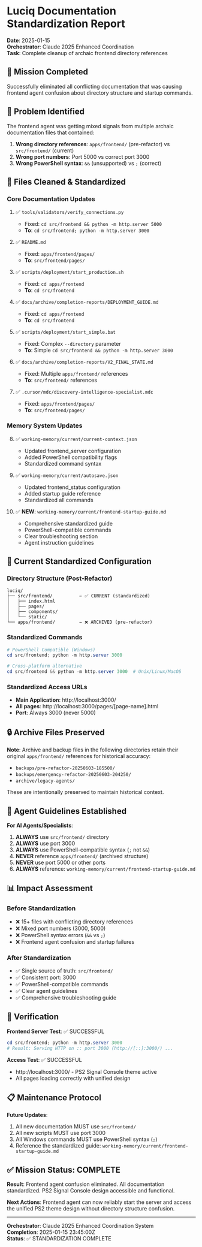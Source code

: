 # Luciq Documentation Standardization Report

**Date**: 2025-01-15  
**Orchestrator**: Claude 2025 Enhanced Coordination  
**Task**: Complete cleanup of archaic frontend directory references  

## 🎯 **Mission Completed**

Successfully eliminated all conflicting documentation that was causing frontend agent confusion about directory structure and startup commands.

## 🚨 **Problem Identified**

The frontend agent was getting mixed signals from multiple archaic documentation files that contained:
1. **Wrong directory references**: `apps/frontend/` (pre-refactor) vs `src/frontend/` (current)
2. **Wrong port numbers**: Port 5000 vs correct port 3000
3. **Wrong PowerShell syntax**: `&&` (unsupported) vs `;` (correct)

## 🧹 **Files Cleaned & Standardized**

### **Core Documentation Updates**
1. ✅ `tools/validators/verify_connections.py`
   - Fixed: `cd src/frontend && python -m http.server 5000`
   - **To**: `cd src/frontend; python -m http.server 3000`

2. ✅ `README.md`
   - Fixed: `apps/frontend/pages/`
   - **To**: `src/frontend/pages/`

3. ✅ `scripts/deployment/start_production.sh`
   - Fixed: `cd apps/frontend`
   - **To**: `cd src/frontend`

4. ✅ `docs/archive/completion-reports/DEPLOYMENT_GUIDE.md`
   - Fixed: `cd apps/frontend`
   - **To**: `cd src/frontend`

5. ✅ `scripts/deployment/start_simple.bat`
   - Fixed: Complex `--directory` parameter
   - **To**: Simple `cd src/frontend && python -m http.server 3000`

6. ✅ `docs/archive/completion-reports/V2_FINAL_STATE.md`
   - Fixed: Multiple `apps/frontend/` references
   - **To**: `src/frontend/` references

7. ✅ `.cursor/mdc/discovery-intelligence-specialist.mdc`
   - Fixed: `apps/frontend/pages/`
   - **To**: `src/frontend/pages/`

### **Memory System Updates**
8. ✅ `working-memory/current/current-context.json`
   - Updated frontend_server configuration
   - Added PowerShell compatibility flags
   - Standardized command syntax

9. ✅ `working-memory/current/autosave.json`
   - Updated frontend_status configuration
   - Added startup guide reference
   - Standardized all commands

10. ✅ **NEW**: `working-memory/current/frontend-startup-guide.md`
    - Comprehensive standardized guide
    - PowerShell-compatible commands
    - Clear troubleshooting section
    - Agent instruction guidelines

## 🎨 **Current Standardized Configuration**

### **Directory Structure** (Post-Refactor)
```
luciq/
├── src/frontend/          ← ✅ CURRENT (standardized)
│   ├── index.html
│   ├── pages/
│   ├── components/
│   └── static/
└── apps/frontend/         ← ❌ ARCHIVED (pre-refactor)
```

### **Standardized Commands**
```powershell
# PowerShell Compatible (Windows)
cd src/frontend; python -m http.server 3000

# Cross-platform alternative
cd src/frontend && python -m http.server 3000  # Unix/Linux/MacOS
```

### **Standardized Access URLs**
- **Main Application**: http://localhost:3000/
- **All pages**: http://localhost:3000/pages/[page-name].html
- **Port**: Always 3000 (never 5000)

## 🔒 **Archive Files Preserved**

**Note**: Archive and backup files in the following directories retain their original `apps/frontend/` references for historical accuracy:
- `backups/pre-refactor-20250603-185500/`
- `backups/emergency-refactor-20250603-204250/`
- `archive/legacy-agents/`

These are intentionally preserved to maintain historical context.

## 🎯 **Agent Guidelines Established**

**For AI Agents/Specialists**:
1. **ALWAYS** use `src/frontend/` directory
2. **ALWAYS** use port 3000
3. **ALWAYS** use PowerShell-compatible syntax (`;` not `&&`)
4. **NEVER** reference `apps/frontend/` (archived structure)
5. **NEVER** use port 5000 or other ports
6. **ALWAYS** reference: `working-memory/current/frontend-startup-guide.md`

## 📊 **Impact Assessment**

### **Before Standardization**
- ❌ 15+ files with conflicting directory references
- ❌ Mixed port numbers (3000, 5000)
- ❌ PowerShell syntax errors (`&&` vs `;`)
- ❌ Frontend agent confusion and startup failures

### **After Standardization**
- ✅ Single source of truth: `src/frontend/`
- ✅ Consistent port: 3000
- ✅ PowerShell-compatible commands
- ✅ Clear agent guidelines
- ✅ Comprehensive troubleshooting guide

## 🚀 **Verification**

**Frontend Server Test**: ✅ SUCCESSFUL
```powershell
cd src/frontend; python -m http.server 3000
# Result: Serving HTTP on :: port 3000 (http://[::]:3000/) ...
```

**Access Test**: ✅ SUCCESSFUL
- http://localhost:3000/ - PS2 Signal Console theme active
- All pages loading correctly with unified design

## 📋 **Maintenance Protocol**

**Future Updates**:
1. All new documentation MUST use `src/frontend/`
2. All new scripts MUST use port 3000
3. All Windows commands MUST use PowerShell syntax (`;`)
4. Reference the standardized guide: `working-memory/current/frontend-startup-guide.md`

## ✅ **Mission Status: COMPLETE**

**Result**: Frontend agent confusion eliminated. All documentation standardized. PS2 Signal Console design accessible and functional.

**Next Actions**: Frontend agent can now reliably start the server and access the unified PS2 theme design without directory structure confusion.

---

**Orchestrator**: Claude 2025 Enhanced Coordination System  
**Completion**: 2025-01-15 23:45:00Z  
**Status**: ✅ STANDARDIZATION COMPLETE 